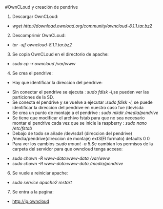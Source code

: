 #OwnCLoud y creación de pendrive
1. Descargar OwnCLoud:
  + *wget http://download.ownload.org/community/owncloud-8.1.1.tar.bz2*
2. Descomprimir OwnCLoud:
  + *tar -xjf owncloud-8.1.1.tar.bz2*
3. Se copia OwnCLoud en el directorio de apache:
  + *sudo cp -r owncloud  /var/www*
4. Se crea el pendrive:
  + Hay que identificar la direccion del pendrive:
   - Sin conectar el pendrive se ejecuta : *sudo fdisk -l*,se pueden ver las particiones de la SD.
   - Se conecta el pendrive y se vuelve a ejecutar :*sudo fdisk -l*, se puede identificar la direccion del pendrive en nuestro caso fue /dev/sda
   - Se crea un punto de montaje a el pendrive : *sudo mkdir /media/pendrive*
   - Se tiene que modificar el archivo fstab para que no sea necesario montar el pendrive cada vez que se inicie la raspberry : *sudo nano /etc/fstab* 
   - Debajo de todo se añade /dev/sda1 (direccion del pendrive)    /media/pendrive(direccion de montaje)  ext3(El formato)
 defaults    0    0
   - Para ver los cambios :*sudo mount -a*
5.Se cambian los permisos de la carpeta del servidor para que owncloud tenga acceso:
  + *sudo chown -R www-data:www-data  /var/www*
  + *sudo chown -R www-data:www-data  /media/pendrive*
6. Se vuele a reiniciar apache:
  + *sudo service apache2 restart*
7. Se entra a la pagina:
  + http://ip.owncloud
